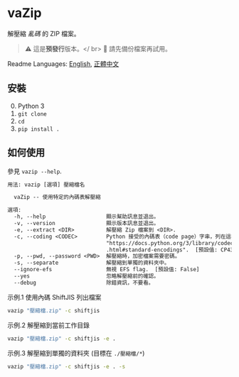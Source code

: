 # vaZip

解壓縮 *亂碼* 的 ZIP 檔案。

> ⚠️ 這是**預發行**版本。</ br>
> 🛑 請先備份檔案再試用。

Readme Languages: [English](readme.md), [正體中文](readme_zh.md)

## 安裝

0. Python 3
1. `git clone`
2. `cd`
3. `pip install .`

## 如何使用

參見 `vazip --help`.

```txt
用法: vazip [選項] 壓縮檔名

  vaZip -- 使用特定的內碼表解壓縮

選項:
  -h, --help                   顯示幫助訊息並退出。
  -v, --version                顯示版本訊息並退出。
  -e, --extract <DIR>          解壓縮 Zip 檔案到 <DIR>.
  -c, --coding <CODEC>         Python 接受的內碼表（code page）字串，列在這裡：
                               "https://docs.python.org/3/library/codecs
                               .html#standard-encodings".  [預設值: CP437]
  -p, --pwd, --password <PWD>  解壓縮時，加密檔案需要密碼。
  -s, --separate               解壓縮到單獨的資料夾中。
  --ignore-efs                 無視 EFS flag.  [預設值: False]
  --yes                        忽略解壓縮前的確認。
  --debug                      除錯資訊，不要看。
```

示例.1 使用內碼 ShiftJIS 列出檔案

```cmd
vazip "壓縮檔.zip" -c shiftjis
```

示例.2 解壓縮到當前工作目錄

```cmd
vazip "壓縮檔.zip" -c shiftjis -e .
```

示例.3 解壓縮到單獨的資料夾 (目標在 `./壓縮檔/*`)

```cmd
vazip "壓縮檔.zip" -c shiftjis -e . -s
```
